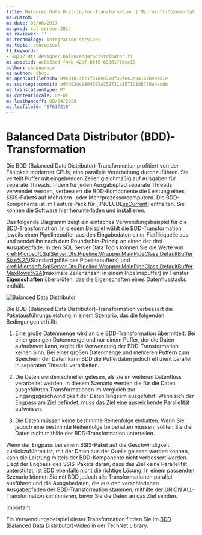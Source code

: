 ```yaml
---
title: Balanced Data Distributor-Transformation | Microsoft-Dokumentation
ms.custom: ''
ms.date: 03/06/2017
ms.prod: sql-server-2014
ms.reviewer: ''
ms.technology: integration-services
ms.topic: conceptual
f1_keywords:
- sql12.dts.designer.balanceddatadistributor.f1
ms.assetid: ae0b33dd-f44b-42df-b6f6-69861770ce10
author: chugugrace
ms.author: chugu
ms.openlocfilehash: 09591013bc1f21659720fa9fec2e94167be93a1e
ms.sourcegitcommit: ad4d92dce894592a259721a1571b1d8736abacdb
ms.translationtype: MT
ms.contentlocale: de-DE
ms.lasthandoff: 08/04/2020
ms.locfileid: "87617218"
---
```

# <a name="balanced-data-distributor-transformation"></a>Balanced Data Distributor (BDD)-Transformation
  Die BDD (Balanced Data Distributor)-Transformation profitiert von der Fähigkeit moderner CPUs, eine parallele Verarbeitung durchzuführen. Sie verteilt Puffer mit eingehenden Zeilen gleichmäßig auf Ausgaben für separate Threads. Indem für jeden Ausgabepfad separate Threads verwendet werden, verbessert die BDD-Komponente die Leistung eines SSIS-Pakets auf Mehrkern- oder Mehrprozessorcomputern. Die BDD-Komponente ist im Feature Pack für [!INCLUDE[ssCurrent](../../../includes/sscurrent-md.md)] enthalten. Sie können die Software [hier](https://go.microsoft.com/fwlink/p/?LinkId=391999) herunterladen und installieren.  
  
 Das folgende Diagramm zeigt ein einfaches Verwendungsbeispiel für die BDD-Transformation. In diesem Beispiel wählt die BDD-Transformation jeweils einen Pipelinepuffer aus den Eingabedaten einer Flatfilequelle aus und sendet ihn nach dem Roundrobin-Prinzip an einen der drei Ausgabepfade. In den SQL Server Data Tools können Sie die Werte von <xref:Microsoft.SqlServer.Dts.Pipeline.Wrapper.MainPipeClass.DefaultBufferSize%2A>(Standardgröße des Pipelinepuffers) und <xref:Microsoft.SqlServer.Dts.Pipeline.Wrapper.MainPipeClass.DefaultBufferMaxRows%2A>(maximale Zeilenanzahl in einem Pipelinepuffer) im Fenster **Eigenschaften** überprüfen, das die Eigenschaften eines Datenflusstasks enthält.  
  
 ![Balanced Data Distributor](../../media/balanceddatadistributor.JPG "Balanced Data Distributor")  
  
 Die BDD (Balanced Data Distributor)-Transformation verbessert die Paketausführungsleistung in einem Szenario, das die folgenden Bedingungen erfüllt:  
  
1.  Eine große Datenmenge wird an die BDD-Transformation übermittelt. Bei einer geringen Datenmenge und nur einem Puffer, der die Daten aufnehmen kann, ergibt die Verwendung der BDD-Transformation keinen Sinn. Bei einer großen Datenmenge und mehreren Puffern zum Speichern der Daten kann BDD die Pufferdaten jedoch effizient parallel in separaten Threads verarbeiten.  
  
2.  Die Daten werden schneller gelesen, als sie im weiteren Datenfluss verarbeitet werden. In diesem Szenario werden die für die Daten ausgeführten Transformationen im Vergleich zur Eingangsgeschwindigkeit der Daten langsam ausgeführt. Wenn sich der Engpass am Ziel befindet, muss das Ziel eine ausreichende Parallelität aufweisen.  
  
3.  Die Daten müssen keine bestimmte Reihenfolge einhalten. Wenn Sie jedoch eine bestimmte Reihenfolge beibehalten müssen, sollten Sie die Daten nicht mithilfe der BDD-Transformation unterteilen.  
  
 Wenn der Engpass bei einem SSIS-Paket auf die Geschwindigkeit zurückzuführen ist, mit der Daten aus der Quelle gelesen werden können, kann die Leistung mittels der BDD-Komponente nicht verbessert werden. Liegt der Engpass des SSIS-Pakets daran, dass das Ziel keine Parallelität unterstützt, ist BDD ebenfalls nicht die richtige Lösung. In einem passenden Szenario können Sie mit BDD jedoch alle Transformationen parallel ausführen und die Ausgabedaten, die aus den verschiedenen Ausgabepfaden der BDD-Transformation stammen, mithilfe der UNION ALL-Transformation kombinieren, bevor Sie die Daten an das Ziel senden.  
  
> [!IMPORTANT]  
>   Ein Verwendungsbeispiel dieser Transformation finden Sie im [BDD (Balanced Data Distributor)-Video](https://go.microsoft.com/fwlink/?LinkID=226278) in der TechNet Library.  
  
  
